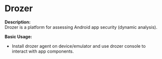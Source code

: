 # Drozer

**Description:**  
Drozer is a platform for assessing Android app security (dynamic analysis).

**Basic Usage:**
- Install drozer agent on device/emulator and use drozer console to interact with app components.